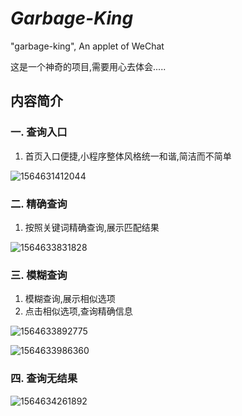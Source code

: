 #  *Garbage-King* 

"garbage-king", An applet of  WeChat 

 这是一个神奇的项目,需要用心去体会.....

## 内容简介

### 一. 查询入口

1. 首页入口便捷,小程序整体风格统一和谐,简洁而不简单

![1564631412044](./static/1564631412044.png)



### 二. 精确查询

1. 按照关键词精确查询,展示匹配结果

![1564633831828](./static/1564633831828.png)

### 三. 模糊查询

1. 模糊查询,展示相似选项
2. 点击相似选项,查询精确信息

![1564633892775](./static/1564633892775.png)

![1564633986360](./static/1564633986360.png)

### 四.  查询无结果

![1564634261892](./static/1564634261892.png)